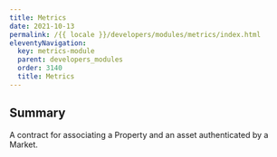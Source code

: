 ```yaml
---
title: Metrics
date: 2021-10-13
permalink: /{{ locale }}/developers/modules/metrics/index.html
eleventyNavigation:
  key: metrics-module
  parent: developers_modules
  order: 3140
  title: Metrics
---
```


## Summary

A contract for associating a Property and an asset authenticated by a Market.

##


